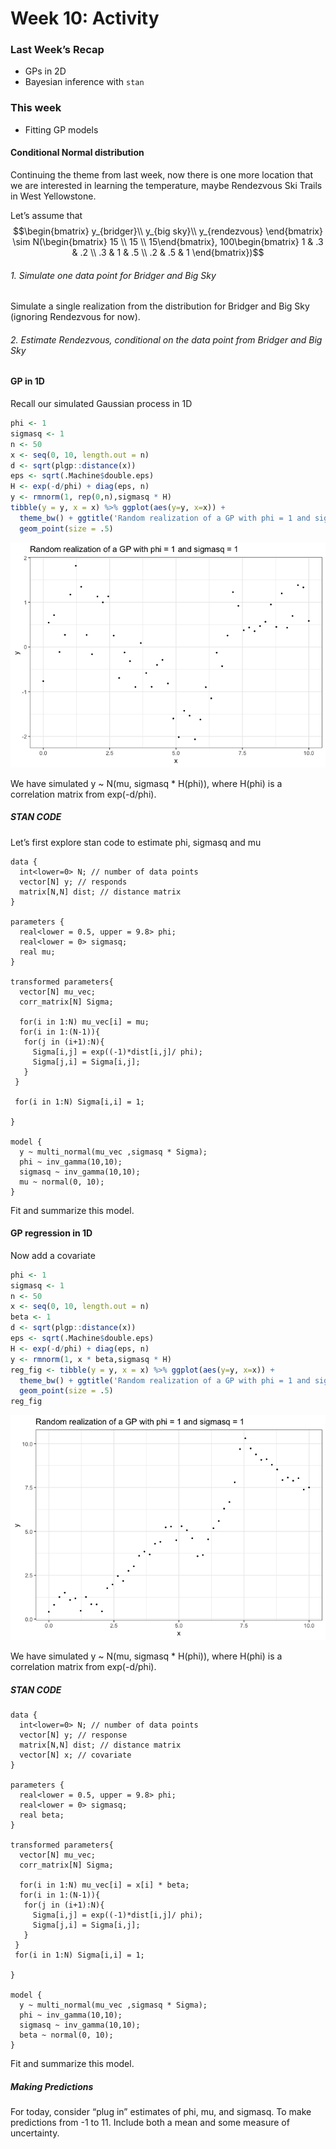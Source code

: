 # Week 10: Activity


### Last Week’s Recap

- GPs in 2D
- Bayesian inference with `stan`

### This week

- Fitting GP models

#### Conditional Normal distribution

Continuing the theme from last week, now there is one more location that
we are interested in learning the temperature, maybe Rendezvous Ski
Trails in West Yellowstone.

Let’s assume that
$$\begin{bmatrix} y_{bridger}\\ y_{big sky}\\ y_{rendezvous} \end{bmatrix} \sim N(\begin{bmatrix} 15 \\ 15 \\ 15\end{bmatrix}, 100\begin{bmatrix} 1 & .3 & .2 \\ .3 & 1 & .5 \\ .2 & .5 & 1
\end{bmatrix})$$

###### 1. Simulate one data point for Bridger and Big Sky

Simulate a single realization from the distribution for Bridger and Big
Sky (ignoring Rendezvous for now).

###### 2. Estimate Rendezvous, conditional on the data point from Bridger and Big Sky

#### GP in 1D

Recall our simulated Gaussian process in 1D

``` r
phi <- 1
sigmasq <- 1
n <- 50
x <- seq(0, 10, length.out = n)
d <- sqrt(plgp::distance(x))
eps <- sqrt(.Machine$double.eps) 
H <- exp(-d/phi) + diag(eps, n) 
y <- rmnorm(1, rep(0,n),sigmasq * H)
tibble(y = y, x = x) %>% ggplot(aes(y=y, x=x)) +
  theme_bw() + ggtitle('Random realization of a GP with phi = 1 and sigmasq = 1') +
  geom_point(size = .5)
```

![](Activity10_files/figure-commonmark/unnamed-chunk-1-1.png)

We have simulated y ~ N(mu, sigmasq \* H(phi)), where H(phi) is a
correlation matrix from exp(-d/phi).

##### STAN CODE

Let’s first explore stan code to estimate phi, sigmasq and mu

    data {
      int<lower=0> N; // number of data points
      vector[N] y; // responds
      matrix[N,N] dist; // distance matrix
    }

    parameters {
      real<lower = 0.5, upper = 9.8> phi;
      real<lower = 0> sigmasq;
      real mu;
    }

    transformed parameters{
      vector[N] mu_vec;
      corr_matrix[N] Sigma;
      
      for(i in 1:N) mu_vec[i] = mu;
      for(i in 1:(N-1)){
       for(j in (i+1):N){
         Sigma[i,j] = exp((-1)*dist[i,j]/ phi);
         Sigma[j,i] = Sigma[i,j];
       }
     }
     
     for(i in 1:N) Sigma[i,i] = 1;

    }

    model {
      y ~ multi_normal(mu_vec ,sigmasq * Sigma);
      phi ~ inv_gamma(10,10);
      sigmasq ~ inv_gamma(10,10);
      mu ~ normal(0, 10);
    }

Fit and summarize this model.

#### GP regression in 1D

Now add a covariate

``` r
phi <- 1
sigmasq <- 1
n <- 50
x <- seq(0, 10, length.out = n)
beta <- 1
d <- sqrt(plgp::distance(x))
eps <- sqrt(.Machine$double.eps) 
H <- exp(-d/phi) + diag(eps, n) 
y <- rmnorm(1, x * beta,sigmasq * H)
reg_fig <- tibble(y = y, x = x) %>% ggplot(aes(y=y, x=x)) +
  theme_bw() + ggtitle('Random realization of a GP with phi = 1 and sigmasq = 1') +
  geom_point(size = .5)
reg_fig
```

![](Activity10_files/figure-commonmark/unnamed-chunk-2-1.png)

We have simulated y ~ N(mu, sigmasq \* H(phi)), where H(phi) is a
correlation matrix from exp(-d/phi).

##### STAN CODE

    data {
      int<lower=0> N; // number of data points
      vector[N] y; // response
      matrix[N,N] dist; // distance matrix
      vector[N] x; // covariate
    }

    parameters {
      real<lower = 0.5, upper = 9.8> phi;
      real<lower = 0> sigmasq;
      real beta;
    }

    transformed parameters{
      vector[N] mu_vec;
      corr_matrix[N] Sigma;
      
      for(i in 1:N) mu_vec[i] = x[i] * beta;
      for(i in 1:(N-1)){
       for(j in (i+1):N){
         Sigma[i,j] = exp((-1)*dist[i,j]/ phi);
         Sigma[j,i] = Sigma[i,j];
       }
     }
     for(i in 1:N) Sigma[i,i] = 1;

    }

    model {
      y ~ multi_normal(mu_vec ,sigmasq * Sigma);
      phi ~ inv_gamma(10,10);
      sigmasq ~ inv_gamma(10,10);
      beta ~ normal(0, 10);
    }

Fit and summarize this model.

##### Making Predictions

For today, consider “plug in” estimates of phi, mu, and sigmasq. To make
predictions from -1 to 11. Include both a mean and some measure of
uncertainty.
